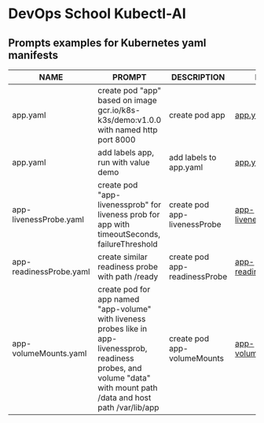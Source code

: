 # DevOps School Kubectl-AI

## Prompts examples for Kubernetes yaml manifests

| NAME             | PROMPT                                                                               | DESCRIPTION              | EXAMPLE                     |
|------------------|--------------------------------------------------------------------------------------|--------------------------|-----------------------------|
| app.yaml         | create pod "app" based on image gcr.io/k8s-k3s/demo:v1.0.0 with named http port 8000 | create pod app           | [app.yaml](./yaml/app.yaml) |
| app.yaml         | add labels app, run with value demo                                                  | add labels to app.yaml   | [app.yaml](./yaml/app.yaml) |
| app-livenessProbe.yaml | create pod "app-livenessprob" for liveness prob for app with timeoutSeconds, failureThreshold | create pod app-livenessProbe | [app-livenessProbe.yaml](./yaml/app-livenessProbe.yaml) |
| app-readinessProbe.yaml | create similar readiness probe with path /ready | create pod app-readinessProbe | [app-readinessProbe.yaml](./yaml/app-readinessProbe.yaml) |
| app-volumeMounts.yaml | create pod for app named "app-volume" with liveness probes like in app-livenessprob, readiness probes, and volume "data" with mount path /data and host path /var/lib/app | create pod app-volumeMounts | [app-volumeMounts.yaml](./yaml/app-volumeMounts.yaml) |

